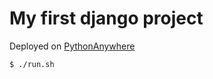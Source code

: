 # My first django project

Deployed on [PythonAnywhere](http://maxkrivich.pythonanywhere.com/)

```bash
$ ./run.sh
```
